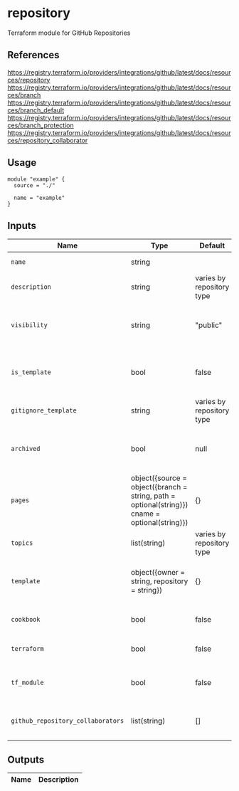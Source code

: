 # repository

Terraform module for GitHub Repositories

## References

<https://registry.terraform.io/providers/integrations/github/latest/docs/resources/repository>
<https://registry.terraform.io/providers/integrations/github/latest/docs/resources/branch>
<https://registry.terraform.io/providers/integrations/github/latest/docs/resources/branch_default>
<https://registry.terraform.io/providers/integrations/github/latest/docs/resources/branch_protection>
<https://registry.terraform.io/providers/integrations/github/latest/docs/resources/repository_collaborator>

## Usage

```hcl
module "example" {
  source = "./"

  name = "example"
}
```

## Inputs

| Name | Type         | Default | Required | Description |
|------|--------------|---------|----------|-------------|
| `name` | string | | yes | Name of the repository|
| `description` | string | varies by repository type | no | Description of repository contents |
| `visibility` | string | "public" | no | Allows your repository to be seen by general public or not |
| `is_template` | bool | false | no | Set to true to tell GitHub that this is a template repository |
| `gitignore_template` | string | varies by repository type | no | Set gitignore file based on template |
| `archived` | bool | null | no | Specifies if the repository should be archived |
| `pages` | object({source = object({branch = string, path = optional(string)}) cname = optional(string)})| {} | no | GitHub Pages configuration |
| `topics` | list(string) | varies by repository type | no | The list of topics of the repository |
| `template` | object({owner = string, repository = string}) | {} | no | Create repository from template repository |
| `cookbook` | bool | false | no | Enables Chef Cookbook features |
| `terraform` | bool | false | no | Enables Terraform features |
| `tf_module` | bool | false | no | Enables Terraform Module features |
| `github_repository_collaborators` | list(string) | [] | no | List of Collaborators to add to repository |

## Outputs

| Name            | Description              |
|-----------------|--------------------------|
